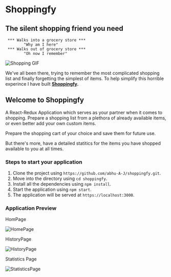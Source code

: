 # Shoppingfy

## The silent shopping friend you need

```
 *** Walks into a grocery store ***
 		"Why am I here"
 *** Walks out of grocery store ***
  		"Oh now I remember"

```

 <img src="https://media.giphy.com/media/aJmEl1palvtny/giphy.gif" alt="Shopping GIF"/>

We've all been there, trying to remember the most complicated shopping list and finally forgetting the simplest of items. To help simplify this horrible experince I have built **[Shoppingfy](https://shoppingfy.vercel.app/).**

## Welcome to Shoppingfy

A React-Redux Application which serves as your partner when it comes to shopping. Prepare a shopping list from a plethora of already available items, or even better add your own custom items.

Prepare the shopping cart of your choice and save them for future use.

But there's more, have a detailed statitics for the items you have shopped available to you at all times.

### Steps to start your application

1. Clone the project using `https://github.com/abhu-A-J/shoppingfy.git`.
2. Move into the directory using `cd shoppingfy`.
3. Install all the dependencies using `npm install`.
4. Start the application using `npm start`.
5. The application will be served at `https://localhost:3000`.

### Application Preview

HomPage

![HomePage](https://user-images.githubusercontent.com/49617450/91011157-6c076080-e601-11ea-8be7-54466ef969ed.png)

HistoryPage

![HistoryPage](https://user-images.githubusercontent.com/49617450/91011220-86413e80-e601-11ea-9c59-6817ff971708.png)

Statistics Page

![StatisticsPage](https://user-images.githubusercontent.com/49617450/91011276-a244e000-e601-11ea-918f-b9eed760b2a4.png)
